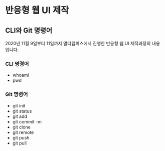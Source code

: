 # 반응형 웹 UI 제작
## CLI와 Git 명령어
2020년 11월 9일부터 11일까지 멀티캠퍼스에서 진행한 반응형 웹 UI 제작과정의 내용입니다.

### CLI 명령어
- whoami
- pwd

### Git 명령어
- git init
- git status
- git add
- git commit -m
- git clone
- git remote
- git push
- git pull
